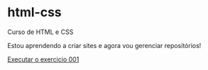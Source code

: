 # html-css
 Curso de HTML e CSS

 Estou aprendendo a criar sites e agora vou gerenciar repositórios!
 

<a href="https://marlonnrc1337.github.io/html-css/Exercicios/ex001/index.html">Executar o exercicio 001</a>
